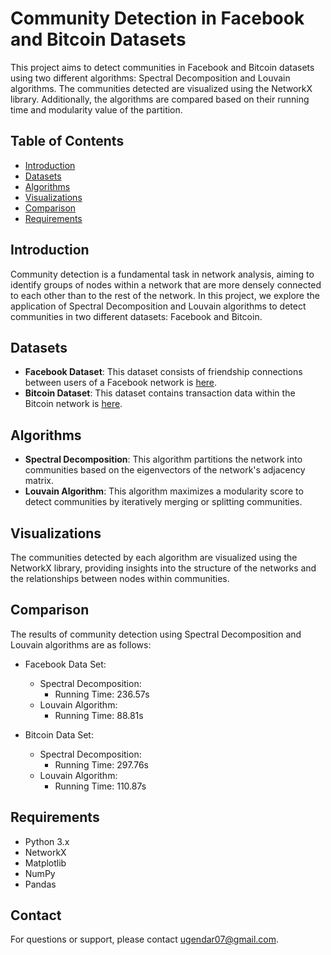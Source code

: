 # Community Detection in Facebook and Bitcoin Datasets

This project aims to detect communities in Facebook and Bitcoin datasets using two different algorithms: Spectral Decomposition and Louvain algorithms. The communities detected are visualized using the NetworkX library. Additionally, the algorithms are compared based on their running time and modularity value of the partition.

## Table of Contents

- [Introduction](#introduction)
- [Datasets](#datasets)
- [Algorithms](#algorithms)
- [Visualizations](#visualizations)
- [Comparison](#comparison)
- [Requirements](#requirements)


## Introduction

Community detection is a fundamental task in network analysis, aiming to identify groups of nodes within a network that are more densely connected to each other than to the rest of the network. In this project, we explore the application of Spectral Decomposition and Louvain algorithms to detect communities in two different datasets: Facebook and Bitcoin.

## Datasets

- **Facebook Dataset**: This dataset consists of friendship connections between users of a Facebook network is [here](https://snap.stanford.edu/data/ego-Facebook.html).
- **Bitcoin Dataset**: This dataset contains transaction data within the Bitcoin network is [here](https://snap.stanford.edu/data/soc-sign-bitcoin-otc.html).

## Algorithms

- **Spectral Decomposition**: This algorithm partitions the network into communities based on the eigenvectors of the network's adjacency matrix.
- **Louvain Algorithm**: This algorithm maximizes a modularity score to detect communities by iteratively merging or splitting communities.

## Visualizations

The communities detected by each algorithm are visualized using the NetworkX library, providing insights into the structure of the networks and the relationships between nodes within communities.

## Comparison

The results of community detection using Spectral Decomposition and Louvain algorithms are as follows:

- Facebook Data Set:

  - Spectral Decomposition:
    - Running Time: 236.57s
  - Louvain Algorithm:
    - Running Time: 88.81s
     
- Bitcoin Data Set:

  - Spectral Decomposition:
    - Running Time: 297.76s
  - Louvain Algorithm:
    - Running Time: 110.87s

## Requirements

- Python 3.x
- NetworkX
- Matplotlib
- NumPy
- Pandas


 ## Contact
 For questions or support, please contact ugendar07@gmail.com.
